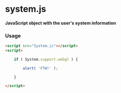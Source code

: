 system.js
========

#### JavaScript object with the user's system information ####

### Usage ###

```html
<script src="System.js"></script>
<script>

	if ( System.support.webgl ) {

		alert( 'FTW!' );

	}

</script>
```
